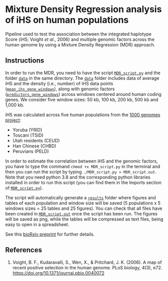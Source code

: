 # Mixture Density Regression analysis of iHS on human populations

Pipeline used to test the association between the integrated haplotype Score (iHS; Voight *et al*., 2006) and multiple genomic factors across the human genome by using a Mixture Density Regression (MDR) approach.

## Instructions

In order to run the MDR, you need to have the script [`MDR_script.py`](/MDR_script.py) and the folder [`data`](/data) in the same directory. The [`data`](/data) folder includes data of average iHS and the density (i.e., number) of iHS data points ([`mean_ihs_gene_windows`](/data/mean_ihs_gene_windows)), along with genomic factors ([`predictors_gene_windows`](/data/predictors_gene_windows)) across windows centered around human coding genes. We consider five window sizes: 50 kb, 100 kb, 200 kb, 500 kb and 1,000 kb. 

iHS was calculated across five human populations from the [1000 genomes project](https://www.internationalgenome.org/):

- Yoruba (YRID)
- Toscani (TSID)
- Utah residents (CEUD)
- Han Chinese (CHBD)
- Peruvians (PELD)

In order to estimate the correlation between iHS and the genomic factors, you have to type the command `chmod +x MDR_script.py` in the terminal and then you can run the script by typing `./MDR_script.py > MDR_script.out`. Note that you need python 3.8 and the corresponding python libraries installed in order to run this script (you can find them in the Imports section of [`MDR_script.py`](/MDR_script.py)). 

The script will automatically generate a [`results`](/results) folder where figures and tables of each population and window size will be saved (5 populations x 5 windows sizes = 25 tables and 25 figures). You can check that all files have been created in [`MDR_script.out`](/MDR_script.out) once the script has been run. The figures will be saved as png, while the tables will be compressed as text files, being easy to open in a spreadsheet.

See this [bioRxiv preprint](https://www.biorxiv.org/content/10.1101/2021.12.20.473463v1) for further details.


## References

1. Voight, B. F., Kudaravalli, S., Wen, X., & Pritchard, J. K. (2006). A map of recent positive selection in the human genome. PLoS biology, 4(3), e72. https://doi.org/10.1371/journal.pbio.0040072
